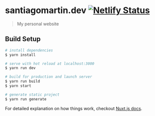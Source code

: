 # santiagomartin.dev [![Netlify Status](https://api.netlify.com/api/v1/badges/54b1a95c-f724-43f6-a303-192c4de9c77e/deploy-status)](https://app.netlify.com/sites/santi/deploys)

> My personal website

## Build Setup

``` bash
# install dependencies
$ yarn install

# serve with hot reload at localhost:3000
$ yarn run dev

# build for production and launch server
$ yarn run build
$ yarn start

# generate static project
$ yarn run generate
```

For detailed explanation on how things work, checkout [Nuxt.js docs](https://nuxtjs.org).
